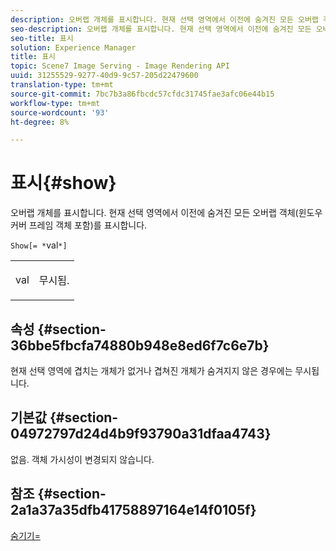 ```yaml
---
description: 오버랩 개체를 표시합니다. 현재 선택 영역에서 이전에 숨겨진 모든 오버랩 객체(윈도우 커버 프레임 객체 포함)를 표시합니다.
seo-description: 오버랩 개체를 표시합니다. 현재 선택 영역에서 이전에 숨겨진 모든 오버랩 객체(윈도우 커버 프레임 객체 포함)를 표시합니다.
seo-title: 표시
solution: Experience Manager
title: 표시
topic: Scene7 Image Serving - Image Rendering API
uuid: 31255529-9277-40d9-9c57-205d22479600
translation-type: tm+mt
source-git-commit: 7bc7b3a86fbcdc57cfdc31745fae3afc06e44b15
workflow-type: tm+mt
source-wordcount: '93'
ht-degree: 8%

---
```



# 표시{#show}

오버랩 개체를 표시합니다. 현재 선택 영역에서 이전에 숨겨진 모든 오버랩 객체(윈도우 커버 프레임 객체 포함)를 표시합니다.

`Show[= *`val`*]`

<table id="simpletable_88D25B9C8E0A47EF90C8ABEBDE777183"> 
 <tr class="strow"> 
  <td class="stentry"> <p><span class="varname"> val</span> </p> </td> 
  <td class="stentry"> <p>무시됨. </p></td> 
 </tr> 
</table>

## 속성 {#section-36bbe5fbcfa74880b948e8ed6f7c6e7b}

현재 선택 영역에 겹치는 개체가 없거나 겹쳐진 개체가 숨겨지지 않은 경우에는 무시됩니다.

## 기본값 {#section-04972797d24d4b9f93790a31dfaa4743}

없음. 객체 가시성이 변경되지 않습니다.

## 참조 {#section-2a1a37a35dfb41758897164e14f0105f}

[숨기기=](../../../../../ir-api/http-protocol/image-rendering-api-ref/c-ir-http-protocol-ref/c-ir-http-protocol-command-reference/r-ir-hide.md#reference-681b9782f90a45b18ed50292ab2c096c)

